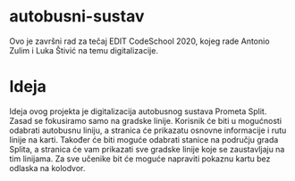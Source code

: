 # autobusni-sustav
Ovo je završni rad za tečaj EDIT CodeSchool 2020, kojeg rade Antonio Zulim i Luka Štivić na temu digitalizacije.

# Ideja
Ideja ovog projekta je digitalizacija autobusnog sustava Prometa Split. Zasad se fokusiramo samo na gradske linije. Korisnik će biti u mogućnosti odabrati autobusnu liniju, a stranica će prikazatu osnovne informacije i rutu linije na karti. Također će biti moguće odabrati stanice na području grada Splita, a stranica će vam prikazati sve gradske linije koje se zaustavljaju na tim linijama. Za sve učenike bit će moguće napraviti pokaznu kartu bez odlaska na kolodvor.
